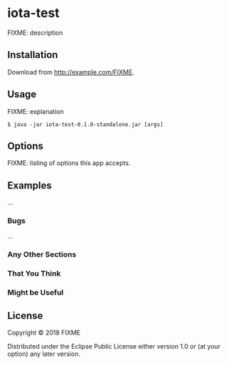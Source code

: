 # iota-test

FIXME: description

## Installation

Download from http://example.com/FIXME.

## Usage

FIXME: explanation

    $ java -jar iota-test-0.1.0-standalone.jar [args]

## Options

FIXME: listing of options this app accepts.

## Examples

...

### Bugs

...

### Any Other Sections
### That You Think
### Might be Useful

## License

Copyright © 2018 FIXME

Distributed under the Eclipse Public License either version 1.0 or (at
your option) any later version.
